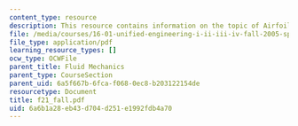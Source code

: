```yaml
---
content_type: resource
description: This resource contains information on the topic of Airfoil Polar Relations.
file: /media/courses/16-01-unified-engineering-i-ii-iii-iv-fall-2005-spring-2006/6a6b1a28eb43d704d251e1992fdb4a70_f21_fall.pdf
file_type: application/pdf
learning_resource_types: []
ocw_type: OCWFile
parent_title: Fluid Mechanics
parent_type: CourseSection
parent_uid: 6a5f667b-6fca-f068-0ec8-b203122154de
resourcetype: Document
title: f21_fall.pdf
uid: 6a6b1a28-eb43-d704-d251-e1992fdb4a70
---
```

